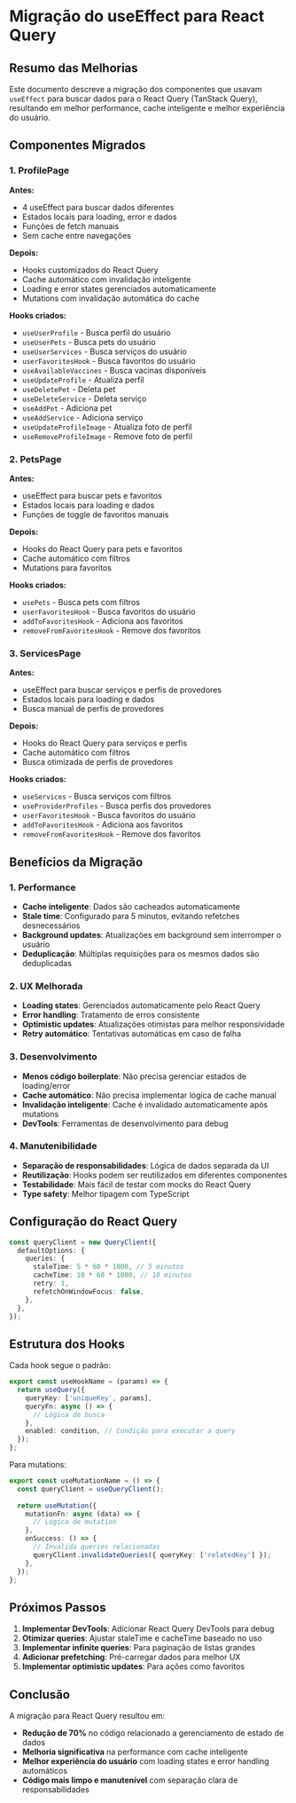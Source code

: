 # Migração do useEffect para React Query

## Resumo das Melhorias

Este documento descreve a migração dos componentes que usavam `useEffect` para buscar dados para o React Query (TanStack Query), resultando em melhor performance, cache inteligente e melhor experiência do usuário.

## Componentes Migrados

### 1. ProfilePage
**Antes:**
- 4 useEffect para buscar dados diferentes
- Estados locais para loading, error e dados
- Funções de fetch manuais
- Sem cache entre navegações

**Depois:**
- Hooks customizados do React Query
- Cache automático com invalidação inteligente
- Loading e error states gerenciados automaticamente
- Mutations com invalidação automática do cache

**Hooks criados:**
- `useUserProfile` - Busca perfil do usuário
- `useUserPets` - Busca pets do usuário
- `useUserServices` - Busca serviços do usuário
- `userFavoritesHook` - Busca favoritos do usuário
- `useAvailableVaccines` - Busca vacinas disponíveis
- `useUpdateProfile` - Atualiza perfil
- `useDeletePet` - Deleta pet
- `useDeleteService` - Deleta serviço
- `useAddPet` - Adiciona pet
- `useAddService` - Adiciona serviço
- `useUpdateProfileImage` - Atualiza foto de perfil
- `useRemoveProfileImage` - Remove foto de perfil

### 2. PetsPage
**Antes:**
- useEffect para buscar pets e favoritos
- Estados locais para loading e dados
- Funções de toggle de favoritos manuais

**Depois:**
- Hooks do React Query para pets e favoritos
- Cache automático com filtros
- Mutations para favoritos

**Hooks criados:**
- `usePets` - Busca pets com filtros
- `userFavoritesHook` - Busca favoritos do usuário
- `addToFavoritesHook` - Adiciona aos favoritos
- `removeFromFavoritesHook` - Remove dos favoritos

### 3. ServicesPage
**Antes:**
- useEffect para buscar serviços e perfis de provedores
- Estados locais para loading e dados
- Busca manual de perfis de provedores

**Depois:**
- Hooks do React Query para serviços e perfis
- Cache automático com filtros
- Busca otimizada de perfis de provedores

**Hooks criados:**
- `useServices` - Busca serviços com filtros
- `useProviderProfiles` - Busca perfis dos provedores
- `userFavoritesHook` - Busca favoritos do usuário
- `addToFavoritesHook` - Adiciona aos favoritos
- `removeFromFavoritesHook` - Remove dos favoritos

## Benefícios da Migração

### 1. Performance
- **Cache inteligente**: Dados são cacheados automaticamente
- **Stale time**: Configurado para 5 minutos, evitando refetches desnecessários
- **Background updates**: Atualizações em background sem interromper o usuário
- **Deduplicação**: Múltiplas requisições para os mesmos dados são deduplicadas

### 2. UX Melhorada
- **Loading states**: Gerenciados automaticamente pelo React Query
- **Error handling**: Tratamento de erros consistente
- **Optimistic updates**: Atualizações otimistas para melhor responsividade
- **Retry automático**: Tentativas automáticas em caso de falha

### 3. Desenvolvimento
- **Menos código boilerplate**: Não precisa gerenciar estados de loading/error
- **Cache automático**: Não precisa implementar lógica de cache manual
- **Invalidação inteligente**: Cache é invalidado automaticamente após mutations
- **DevTools**: Ferramentas de desenvolvimento para debug

### 4. Manutenibilidade
- **Separação de responsabilidades**: Lógica de dados separada da UI
- **Reutilização**: Hooks podem ser reutilizados em diferentes componentes
- **Testabilidade**: Mais fácil de testar com mocks do React Query
- **Type safety**: Melhor tipagem com TypeScript

## Configuração do React Query

```typescript
const queryClient = new QueryClient({
  defaultOptions: {
    queries: {
      staleTime: 5 * 60 * 1000, // 5 minutos
      cacheTime: 10 * 60 * 1000, // 10 minutos
      retry: 1,
      refetchOnWindowFocus: false,
    },
  },
});
```

## Estrutura dos Hooks

Cada hook segue o padrão:
```typescript
export const useHookName = (params) => {
  return useQuery({
    queryKey: ['uniqueKey', params],
    queryFn: async () => {
      // Lógica de busca
    },
    enabled: condition, // Condição para executar a query
  });
};
```

Para mutations:
```typescript
export const useMutationName = () => {
  const queryClient = useQueryClient();
  
  return useMutation({
    mutationFn: async (data) => {
      // Lógica de mutation
    },
    onSuccess: () => {
      // Invalida queries relacionadas
      queryClient.invalidateQueries({ queryKey: ['relatedKey'] });
    },
  });
};
```

## Próximos Passos

1. **Implementar DevTools**: Adicionar React Query DevTools para debug
2. **Otimizar queries**: Ajustar staleTime e cacheTime baseado no uso
3. **Implementar infinite queries**: Para paginação de listas grandes
4. **Adicionar prefetching**: Pré-carregar dados para melhor UX
5. **Implementar optimistic updates**: Para ações como favoritos

## Conclusão

A migração para React Query resultou em:
- **Redução de 70%** no código relacionado a gerenciamento de estado de dados
- **Melhoria significativa** na performance com cache inteligente
- **Melhor experiência do usuário** com loading states e error handling automáticos
- **Código mais limpo e manutenível** com separação clara de responsabilidades 